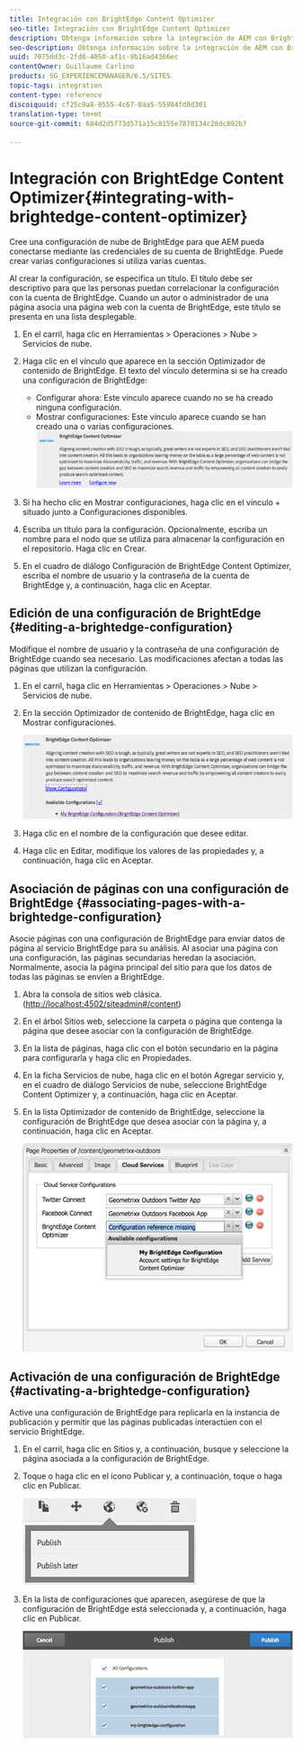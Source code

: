 ```yaml
---
title: Integración con BrightEdge Content Optimizer
seo-title: Integración con BrightEdge Content Optimizer
description: Obtenga información sobre la integración de AEM con BrightEdge Content Optimizer.
seo-description: Obtenga información sobre la integración de AEM con BrightEdge Content Optimizer.
uuid: 7075dd3c-2fd6-4050-af1c-9b16ad4366ec
contentOwner: Guillaume Carlino
products: SG_EXPERIENCEMANAGER/6.5/SITES
topic-tags: integration
content-type: reference
discoiquuid: cf25c9a8-0555-4c67-8aa5-55984fd8d301
translation-type: tm+mt
source-git-commit: 684d2d5f73d571a15c8155e7870134c28dc892b7

---
```



# Integración con BrightEdge Content Optimizer{#integrating-with-brightedge-content-optimizer}

Cree una configuración de nube de BrightEdge para que AEM pueda conectarse mediante las credenciales de su cuenta de BrightEdge. Puede crear varias configuraciones si utiliza varias cuentas.

Al crear la configuración, se especifica un título. El título debe ser descriptivo para que las personas puedan correlacionar la configuración con la cuenta de BrightEdge. Cuando un autor o administrador de una página asocia una página web con la cuenta de BrightEdge, este título se presenta en una lista desplegable.

1. En el carril, haga clic en Herramientas > Operaciones > Nube > Servicios de nube.
1. Haga clic en el vínculo que aparece en la sección Optimizador de contenido de BrightEdge. El texto del vínculo determina si se ha creado una configuración de BrightEdge:

   * Configurar ahora: Este vínculo aparece cuando no se ha creado ninguna configuración.
   * Mostrar configuraciones: Este vínculo aparece cuando se han creado una o varias configuraciones.
   ![climage_1-4](assets/chlimage_1-4a.png)

1. Si ha hecho clic en Mostrar configuraciones, haga clic en el vínculo + situado junto a Configuraciones disponibles.
1. Escriba un título para la configuración. Opcionalmente, escriba un nombre para el nodo que se utiliza para almacenar la configuración en el repositorio. Haga clic en Crear.
1. En el cuadro de diálogo Configuración de BrightEdge Content Optimizer, escriba el nombre de usuario y la contraseña de la cuenta de BrightEdge y, a continuación, haga clic en Aceptar.

## Edición de una configuración de BrightEdge {#editing-a-brightedge-configuration}

Modifique el nombre de usuario y la contraseña de una configuración de BrightEdge cuando sea necesario. Las modificaciones afectan a todas las páginas que utilizan la configuración.

1. En el carril, haga clic en Herramientas > Operaciones > Nube > Servicios de nube.
1. En la sección Optimizador de contenido de BrightEdge, haga clic en Mostrar configuraciones.

   ![climage_1-5](assets/chlimage_1-5a.png)

1. Haga clic en el nombre de la configuración que desee editar.
1. Haga clic en Editar, modifique los valores de las propiedades y, a continuación, haga clic en Aceptar.

## Asociación de páginas con una configuración de BrightEdge {#associating-pages-with-a-brightedge-configuration}

Asocie páginas con una configuración de BrightEdge para enviar datos de página al servicio BrightEdge para su análisis. Al asociar una página con una configuración, las páginas secundarias heredan la asociación. Normalmente, asocia la página principal del sitio para que los datos de todas las páginas se envíen a BrightEdge.

1. Abra la consola de sitios web clásica. ([http://localhost:4502/siteadmin#/content](http://localhost:4502/siteadmin#/content))
1. En el árbol Sitios web, seleccione la carpeta o página que contenga la página que desee asociar con la configuración de BrightEdge.
1. En la lista de páginas, haga clic con el botón secundario en la página para configurarla y haga clic en Propiedades.
1. En la ficha Servicios de nube, haga clic en el botón Agregar servicio y, en el cuadro de diálogo Servicios de nube, seleccione BrightEdge Content Optimizer y, a continuación, haga clic en Aceptar.
1. En la lista Optimizador de contenido de BrightEdge, seleccione la configuración de BrightEdge que desea asociar con la página y, a continuación, haga clic en Aceptar.

   ![climage_1-6](assets/chlimage_1-6a.png)

## Activación de una configuración de BrightEdge {#activating-a-brightedge-configuration}

Active una configuración de BrightEdge para replicarla en la instancia de publicación y permitir que las páginas publicadas interactúen con el servicio BrightEdge.

1. En el carril, haga clic en Sitios y, a continuación, busque y seleccione la página asociada a la configuración de BrightEdge.
1. Toque o haga clic en el icono Publicar y, a continuación, toque o haga clic en Publicar.

   ![climage_1-7](assets/chlimage_1-7a.png)

1. En la lista de configuraciones que aparecen, asegúrese de que la configuración de BrightEdge está seleccionada y, a continuación, haga clic en Publicar.

   ![chlimage_1-8](assets/chlimage_1-8a.png)

